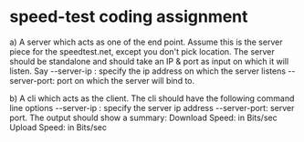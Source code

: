 # speed-test coding assignment

a) A server which acts as one of the end point. Assume this is the server piece for the speedtest.net, except you don't pick location. The server should be standalone and should take an IP & port as input on which it will listen. Say 
--server-ip : specify the ip address on which the server listens
--server-port: port on which the server will bind to.

b) A cli which acts as the client. The cli should have the following command line options
--server-ip : specify the server ip address
--server-port: server port.
The output should show a summary:
Download Speed: in Bits/sec
Upload Speed: in Bits/sec
